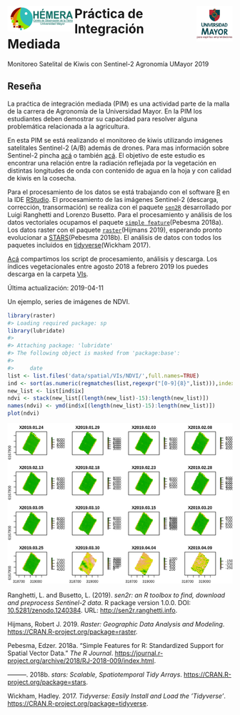 
<!-- IMPORTANT: do NOT edit README.Rmd! Edit index.Rmd instead,       -->

<!-- and generate README.Rmd using inst/extdata/code/create_README.sh -->

# <img src="img/logo_hemera.jpg" align="left" width="150px" /> <img src="img/Logo-UMAYOR.png" align="right" width="80px" />

# Práctica de Integración Mediada

Monitoreo Satelital de Kiwis con Sentinel-2 Agronomía UMayor 2019

## Reseña

La praćtica de integración mediada (PIM) es una actividad parte de la
malla de la carrera de Agronomía de la Universidad Mayor. En la PIM los
estudiantes deben demostrar su capacidad para resolver alguna
problemática relacionada a la agricultura.

En esta PIM se está realizando el monitoreo de kiwis utilizando imágenes
satelitales Sentinel-2 (A/B) además de drones. Para mas información
sobre Sentinel-2 pincha [acá](https://es.wikipedia.org/wiki/Sentinel-2)
o también
[acá](https://sentinel.esa.int/web/sentinel/missions/sentinel-2). El
objetivo de este estudio es encontrar una relación entre la radiación
reflejada por la vegetación en distintas longitudes de onda con
contenido de agua en la hoja y con calidad de kiwis en la cosecha.

Para el procesamiento de los datos se está trabajando con el software
[R](https://www.r-project.org/) en la IDE
[RStudio](https://www.rstudio.com/). El procesamiento de las imágenes
Sentinel-2 (descarga, corrección, transormación) se realiza con el
paquete [`sen2R`](https://github.com/ranghetti/sen2r) desarrollado por
Luigi Ranghetti and Lorenzo Busetto. Para el procesamiento y análisis de
los datos vectoriales ocupamos el paquete [`simple
feature`](https://github.com/r-spatial/sf)(Pebesma 2018a). Los datos
raster con el paquete
[`raster`](https://cran.r-project.org/web/packages/raster/index.html)(Hijmans
2019), esperando pronto evolucionar a
[STARS](https://cran.r-project.org/web/packages/RNetCDF/index.html)(Pebesma
2018b). El análisis de datos con todos los paquetes incluidos en
[tidyverse](https://www.tidyverse.org/)(Wickham 2017).

[Acá](/R) compartimos los script de procesamiento, análisis y descarga.
Los índices vegetacionales entre agosto 2018 a febrero 2019 los puedes
descarga en la carpeta [VIs](data/spatial/VIs).

Última actualización: 2019-04-11

Un ejemplo, series de imágenes de NDVI.

``` r
library(raster)
#> Loading required package: sp
library(lubridate)
#> 
#> Attaching package: 'lubridate'
#> The following object is masked from 'package:base':
#> 
#>     date
list <- list.files('data/spatial/VIs/NDVI/',full.names=TRUE)
ind <- sort(as.numeric(regmatches(list,regexpr("[0-9]{8}",list))),index.return=TRUE)
new_list <- list[ind$ix]
ndvi <- stack(new_list[(length(new_list)-15):length(new_list)])
names(ndvi) <- ymd(ind$x[(length(new_list)-15):length(new_list)])
plot(ndvi)
```

![](README-unnamed-chunk-2-1.png)<!-- -->

Ranghetti, L. and Busetto, L. (2019). *sen2r: an R toolbox to find,
download and preprocess Sentinel-2 data*. R package version 1.0.0. DOI:
[10.5281/zenodo.1240384](https://dx.doi.org/10.5281/zenodo.1240384).
URL: <http://sen2r.ranghetti.info>.

<div id="refs" class="references">

<div id="ref-Hijmans2019">

Hijmans, Robert J. 2019. *Raster: Geographic Data Analysis and
Modeling*. <https://CRAN.R-project.org/package=raster>.

</div>

<div id="ref-Pebesma2018">

Pebesma, Edzer. 2018a. “Simple Features for R: Standardized Support for
Spatial Vector Data.” *The R Journal*.
<https://journal.r-project.org/archive/2018/RJ-2018-009/index.html>.

</div>

<div id="ref-Pebesma2018b">

———. 2018b. *stars: Scalable, Spatiotemporal Tidy Arrays*.
<https://CRAN.R-project.org/package=stars>.

</div>

<div id="ref-Wickham2017">

Wickham, Hadley. 2017. *Tidyverse: Easily Install and Load the
’Tidyverse’*. <https://CRAN.R-project.org/package=tidyverse>.

</div>

</div>
